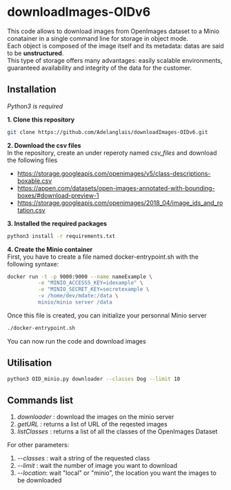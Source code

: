 # downloadImages-OIDv6
This code allows to download images from OpenImages dataset to a Minio conatainer in a single command line for storage in object mode.  
Each object is composed of the image itself and its metadata: datas are said to be **unstructured**.  
This type of storage offers many advantages: easily scalable environments, guaranteed availability and integrity of the data for the customer.

## Installation
_Python3 is required_

**1. Clone this repository**
```bash
git clone https://github.com/Adelanglais/downloadImages-OIDv6.git
```  
**2. Download the csv files**  
In the repository, create an under reperoty named _csv_files_ and download the following files
* https://storage.googleapis.com/openimages/v5/class-descriptions-boxable.csv
* https://appen.com/datasets/open-images-annotated-with-bounding-boxes/#download-preview-1
* https://storage.googleapis.com/openimages/2018_04/image_ids_and_rotation.csv  

**3. Installed the required packages**  
```bash
python3 install -r requirements.txt
```
**4. Create the Minio container**  
First, you have to create a file named docker-entrypoint.sh with the following syntaxe:
```bash
docker run -t -p 9000:9000 --name nameExample \
          -e "MINIO_ACCESSS_KEY=idexample" \
          -e "MINIO_SECRET_KEY=secretexample \
          -v /home/dev/mdate:/data \
          minio/minio server /data
```
Once this file is created, you can initialize your personnal Minio server
```bash
./docker-entrypoint.sh
```
You can now run the code and download images

## Utilisation
```bash
python3 OID_minio.py downloader --classes Dog --limit 10
```

## Commands list
1. *downloader* : download the images on the minio server
2. *getURL* : returns a list of URL of the reqested images
3. *listClasses* : returns a list of all the classes of the OpenImages Dataset

For other parameters:
1. *--classes* : wait a string of the requested class
2. *--limit* : wait the number of image you want to download
3. *--location*: wait "local" or "minio", the location you want the images to be downloaded

